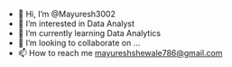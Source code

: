 - 👋 Hi, I’m @Mayuresh3002
- 👀 I’m interested in Data Analyst
- 🌱 I’m currently learning Data Analytics
- 💞️ I’m looking to collaborate on ...
- 📫 How to reach me mayureshshewale786@gmail.com

<!---
Mayuresh3002/Mayuresh3002 is a ✨ special ✨ repository because its `README.md` (this file) appears on your GitHub profile.
You can click the Preview link to take a look at your changes.
--->
